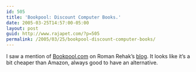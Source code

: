 ```yaml
---
id: 505
title: 'Bookpool: Discount Computer Books.'
date: 2005-03-25T14:57:00-05:00
layout: post
guid: http://www.rajapet.com/?p=505
permalink: /2005/03/25/bookpool-discount-computer-books/
---
```

I saw a mention of [Bookpool.com](http://www.bookpool.com/) on Roman Rehak&#8217;s [blog](http://sqljunkies.com/WebLog/roman/archive/2005/03/24/9541.aspx). It looks like it&#8217;s a bit cheaper than Amazon, always good to have an alternative.